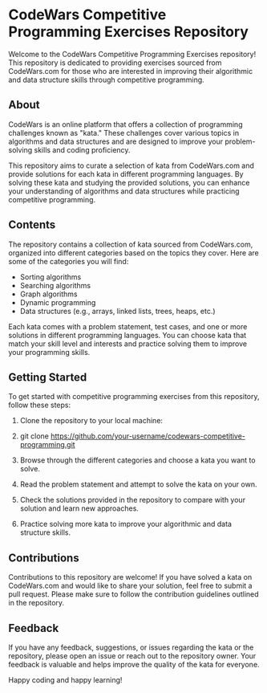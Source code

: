 # CodeWars Competitive Programming Exercises Repository

Welcome to the CodeWars Competitive Programming Exercises repository! This repository is dedicated to providing exercises sourced from CodeWars.com for those who are interested in improving their algorithmic and data structure skills through competitive programming.

## About

CodeWars is an online platform that offers a collection of programming challenges known as "kata." These challenges cover various topics in algorithms and data structures and are designed to improve your problem-solving skills and coding proficiency.

This repository aims to curate a selection of kata from CodeWars.com and provide solutions for each kata in different programming languages. By solving these kata and studying the provided solutions, you can enhance your understanding of algorithms and data structures while practicing competitive programming.

## Contents

The repository contains a collection of kata sourced from CodeWars.com, organized into different categories based on the topics they cover. Here are some of the categories you will find:

- Sorting algorithms
- Searching algorithms
- Graph algorithms
- Dynamic programming
- Data structures (e.g., arrays, linked lists, trees, heaps, etc.)

Each kata comes with a problem statement, test cases, and one or more solutions in different programming languages. You can choose kata that match your skill level and interests and practice solving them to improve your programming skills.

## Getting Started

To get started with competitive programming exercises from this repository, follow these steps:

1. Clone the repository to your local machine:
2. git clone https://github.com/your-username/codewars-competitive-programming.git
3. Browse through the different categories and choose a kata you want to solve.

3. Read the problem statement and attempt to solve the kata on your own.

4. Check the solutions provided in the repository to compare with your solution and learn new approaches.

5. Practice solving more kata to improve your algorithmic and data structure skills.

## Contributions

Contributions to this repository are welcome! If you have solved a kata on CodeWars.com and would like to share your solution, feel free to submit a pull request. Please make sure to follow the contribution guidelines outlined in the repository.

## Feedback

If you have any feedback, suggestions, or issues regarding the kata or the repository, please open an issue or reach out to the repository owner. Your feedback is valuable and helps improve the quality of the kata for everyone.

Happy coding and happy learning!
